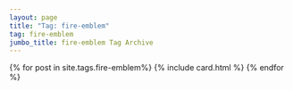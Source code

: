 ```yaml
---
layout: page
title: "Tag: fire-emblem"
tag: fire-emblem
jumbo_title: fire-emblem Tag Archive
---
```

<div class="row">
{% for post in site.tags.fire-emblem%}
{% include card.html %}
{% endfor %}
</div>